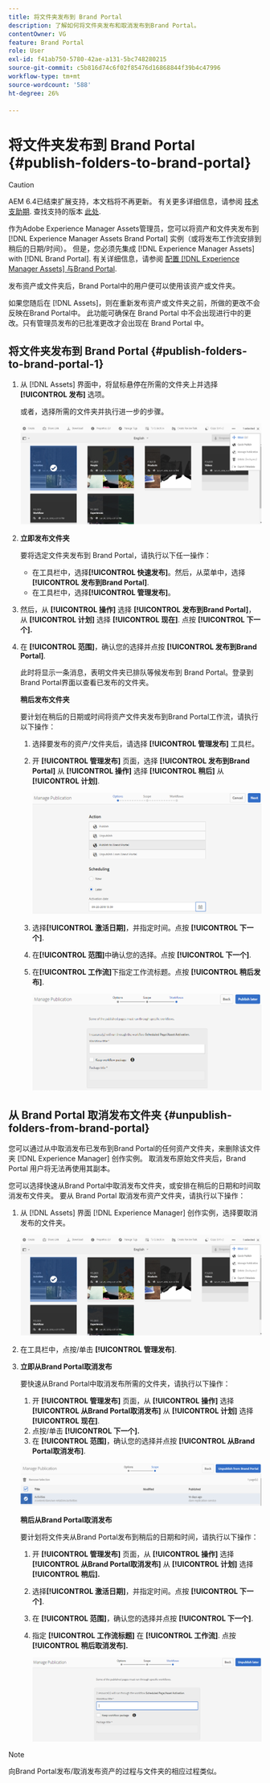 ```yaml
---
title: 将文件夹发布到 Brand Portal
description: 了解如何将文件夹发布和取消发布到Brand Portal。
contentOwner: VG
feature: Brand Portal
role: User
exl-id: f41ab750-5780-42ae-a131-5bc748280215
source-git-commit: c5b816d74c6f02f85476d16868844f39b4c47996
workflow-type: tm+mt
source-wordcount: '588'
ht-degree: 26%

---
```


# 将文件夹发布到 Brand Portal {#publish-folders-to-brand-portal}

>[!CAUTION]
>
>AEM 6.4已结束扩展支持，本文档将不再更新。 有关更多详细信息，请参阅 [技术支助期](https://helpx.adobe.com/cn/support/programs/eol-matrix.html). 查找支持的版本 [此处](https://experienceleague.adobe.com/docs/).

作为Adobe Experience Manager Assets管理员，您可以将资产和文件夹发布到 [!DNL Experience Manager Assets Brand Portal] 实例（或将发布工作流安排到稍后的日期/时间）。 但是，您必须先集成 [!DNL Experience Manager Assets] with [!DNL Brand Portal]. 有关详细信息，请参阅 [配置 [!DNL Experience Manager Assets] 与Brand Portal](configure-aem-assets-with-brand-portal.md).

发布资产或文件夹后，Brand Portal中的用户便可以使用该资产或文件夹。

如果您随后在 [!DNL Assets]，则在重新发布资产或文件夹之前，所做的更改不会反映在Brand Portal中。 此功能可确保在 Brand Portal 中不会出现进行中的更改。只有管理员发布的已批准更改才会出现在 Brand Portal 中。

## 将文件夹发布到 Brand Portal {#publish-folders-to-brand-portal-1}

1. 从 [!DNL Assets] 界面中，将鼠标悬停在所需的文件夹上并选择 **[!UICONTROL 发布]** 选项。

   或者，选择所需的文件夹并执行进一步的步骤。

   ![publish2bp](assets/publish2bp.png)

2. **立即发布文件夹**

   要将选定文件夹发布到 Brand Portal，请执行以下任一操作：

   * 在工具栏中，选择&#x200B;**[!UICONTROL 快速发布]**。然后，从菜单中，选择 **[!UICONTROL 发布到Brand Portal]**.
   * 在工具栏中，选择&#x200B;**[!UICONTROL 管理发布]**。

3. 然后，从 **[!UICONTROL 操作]** 选择 **[!UICONTROL 发布到Brand Portal]**，从 **[!UICONTROL 计划]** 选择 **[!UICONTROL 现在]**. 点按 **[!UICONTROL 下一个].**
4. 在 **[!UICONTROL 范围]**，确认您的选择并点按 **[!UICONTROL 发布到Brand Portal]**.

   此时将显示一条消息，表明文件夹已排队等候发布到 Brand Portal。登录到Brand Portal界面以查看已发布的文件夹。

   **稍后发布文件夹**

   要计划在稍后的日期或时间将资产文件夹发布到Brand Portal工作流，请执行以下操作：

   1. 选择要发布的资产/文件夹后，请选择 **[!UICONTROL 管理发布]** 工具栏。
   2. 开 **[!UICONTROL 管理发布]** 页面，选择 **[!UICONTROL 发布到Brand Portal]** 从 **[!UICONTROL 操作]** 选择 **[!UICONTROL 稍后]** 从 **[!UICONTROL 计划]**.

      ![publishlaterbp](assets/publishlaterbp.png)

   3. 选择&#x200B;**[!UICONTROL 激活日期]**，并指定时间。点按 **[!UICONTROL 下一个]**.
   4. 在&#x200B;**[!UICONTROL 范围]**&#x200B;中确认您的选择。点按 **[!UICONTROL 下一个]**.
   5. 在&#x200B;**[!UICONTROL 工作流]**&#x200B;下指定工作流标题。点按 **[!UICONTROL 稍后发布]**.

      ![manageschedulepub](assets/manageschedulepub.png)

## 从 Brand Portal 取消发布文件夹 {#unpublish-folders-from-brand-portal}

您可以通过从中取消发布已发布到Brand Portal的任何资产文件夹，来删除该文件夹 [!DNL Experience Manager] 创作实例。 取消发布原始文件夹后，Brand Portal 用户将无法再使用其副本。

您可以选择快速从Brand Portal中取消发布文件夹，或安排在稍后的日期和时间取消发布文件夹。 要从 Brand Portal 取消发布资产文件夹，请执行以下操作：

1. 从 [!DNL Assets] 界面 [!DNL Experience Manager]  创作实例，选择要取消发布的文件夹。

   ![publish2bp-1](assets/publish2bp-1.png)

2. 在工具栏中，点按/单击 **[!UICONTROL 管理发布]**.

3. **立即从Brand Portal取消发布**

   要快速从Brand Portal中取消发布所需的文件夹，请执行以下操作：

   1. 开 **[!UICONTROL 管理发布]** 页面，从 **[!UICONTROL 操作]** 选择 **[!UICONTROL 从Brand Portal取消发布]** 从 **[!UICONTROL 计划]** 选择 **[!UICONTROL 现在]**.
   2. 点按/单击 **[!UICONTROL 下一个].**
   3. 在 **[!UICONTROL 范围]**，确认您的选择并点按 **[!UICONTROL 从Brand Portal取消发布]**.

   ![confirm-unpublish](assets/confirm-unpublish.png)

   **稍后从Brand Portal取消发布**

   要计划将文件夹从Brand Portal发布到稍后的日期和时间，请执行以下操作：

   1. 开 **[!UICONTROL 管理发布]** 页面，从 **[!UICONTROL 操作]** 选择 **[!UICONTROL 从Brand Portal取消发布]** 从 **[!UICONTROL 计划]** 选择 **[!UICONTROL 稍后].**
   2. 选择&#x200B;**[!UICONTROL 激活日期]**，并指定时间。点按 **[!UICONTROL 下一个]**.
   3. 在 **[!UICONTROL 范围]**，确认您的选择并点按 **[!UICONTROL 下一个]**.
   4. 指定 **[!UICONTROL 工作流标题]** 在 **[!UICONTROL 工作流]**. 点按 **[!UICONTROL 稍后取消发布].**

      ![unpublishworkflows](assets/unpublishworkflows.png)


>[!NOTE]
>
>向Brand Portal发布/取消发布资产的过程与文件夹的相应过程类似。
